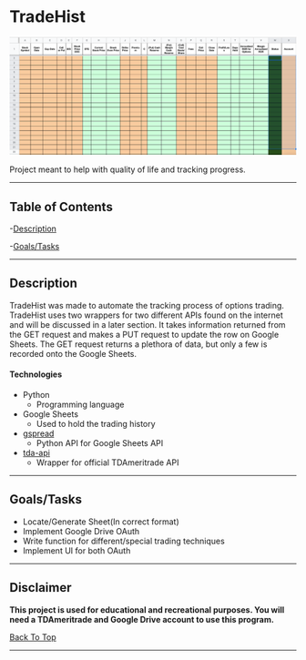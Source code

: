 # TradeHist

![project-image](readme/default.png)

Project meant to help with quality of life and tracking progress.

---

## Table of Contents

 -[Description](#description)

 -[Goals/Tasks](#goals/tasks)

---

## Description

TradeHist was made to automate the tracking process of options trading. TradeHist uses two wrappers for two different APIs found on the internet and will be discussed in a later section. It takes information returned from the GET request and makes a PUT request to update the row on Google Sheets. The GET request returns a plethora of data, but only a few is recorded onto the Google Sheets. 
 


#### Technologies

 - Python
	* Programming language
 - Google Sheets
	* Used to hold the trading history
 - [gspread](https://gspread.readthedocs.io/en/latest/)
	* Python API for Google Sheets API
 - [tda-api](https://tda-api.readthedocs.io/en/stable/)
	* Wrapper for official TDAmeritrade API

---

## Goals/Tasks

 - Locate/Generate Sheet(In correct format)
 - Implement Google Drive OAuth
 - Write function for different/special trading techniques
 - Implement UI for both OAuth
---
## Disclaimer

**This project is used for educational and recreational purposes. You will need a TDAmeritrade and Google Drive account to use this program.**

[Back To Top](#tradehist)

---
